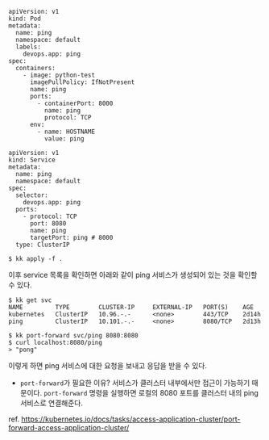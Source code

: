 ```
apiVersion: v1
kind: Pod
metadata:
  name: ping
  namespace: default
  labels:
    devops.app: ping
spec:
  containers:
    - image: python-test
      imagePullPolicy: IfNotPresent
      name: ping
      ports:
        - containerPort: 8000
          name: ping
          protocol: TCP
      env:
        - name: HOSTNAME
          value: ping
```


```
apiVersion: v1
kind: Service
metadata:
  name: ping
  namespace: default
spec:
  selector:
    devops.app: ping
  ports:
    - protocol: TCP
      port: 8080
      name: ping
      targetPort: ping # 8000
  type: ClusterIP
```

```
$ kk apply -f .
```

이후 service 목록을 확인하면 아래와 같이 ping 서비스가 생성되어 있는 것을 확인할 수 있다.
```
$ kk get svc
NAME         TYPE        CLUSTER-IP     EXTERNAL-IP   PORT(S)    AGE
kubernetes   ClusterIP   10.96.-.-      <none>        443/TCP    2d14h
ping         ClusterIP   10.101.-.-     <none>        8080/TCP   2d13h
```


```
$ kk port-forward svc/ping 8080:8080
$ curl localhost:8080/ping
> "pong"
```

이렇게 하면 ping 서비스에 대한 요청을 보내고 응답을 받을 수 있다.

- `port-forward`가 필요한 이유?
서비스가 클러스터 내부에서만 접근이 가능하기 때문이다.
`port-forward` 명령을 실행하면 로컬의 8080 포트를 클러스터 내의 ping 서비스로 연결해준다.

ref. https://kubernetes.io/docs/tasks/access-application-cluster/port-forward-access-application-cluster/
